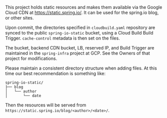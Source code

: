 This project holds static resources and makes them available via the Google Cloud CDN at https://static.spring.io/. It can be used for the spring.io blog, or other sites.


Upon commit, the directories specified in `cloudbuild.yaml` repository are synced to the public `spring-io-static` bucket, using a Cloud Build Build Trigger. `cache-control` metadata is then set on the files. 


The bucket, backend CDN bucket, LB, reserved IP, and Build Trigger are maintained in the `spring-infra` project at GCP. See the Owners of that project for modifications.


Please maintain a consistent directory structure when adding files. At this time our best recommendation is something like:

```
spring-io-static/
├── blog
│   └── author
│       └── date
```

Then the resources will be served from `https://static.spring.io/blog/<author>/<date>/`.
